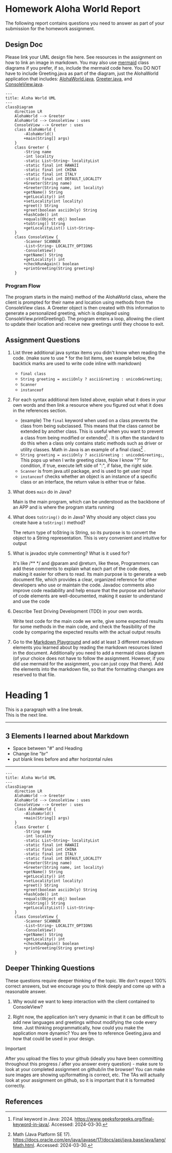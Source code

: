 # Homework Aloha World Report

The following report contains questions you need to answer as part of your submission for the homework assignment. 


## Design Doc
Please link your UML design file here. See resources in the assignment on how to
link an image in markdown. You may also use [mermaid] class diagrams if you prefer, if so, include the mermaid code here.  You DO NOT have to include Greeting.java as part of the diagram, just the AlohaWorld application that includes: [AlohaWorld.java], [Greeter.java], and [ConsoleView.java].
```mermaid
---
title: Aloha World UML
---
classDiagram
    direction LR
    AlohaWorld --> Greeter 
    AlohaWorld --> ConsoleView : uses
    ConsoleView --> Greeter : uses
    class AlohaWorld {
        -AlohaWorld()
        +main(String[] args)
    }
    class Greeter {
        -String name
        -int locality
        -static List~String~ localityList
        -static final int HAWAII
        -static final int CHINA
        -static final int ITALY
        -static final int DEFAULT_LOCALITY
        +Greeter(String name)
        +Greeter(String name, int locality)
        +getName() String
        +getLocality() int
        +setLocality(int locality)
        +greet() String
        +greet(boolean asciiOnly) String
        +hashCode() int
        +equals(Object obj) boolean
        +toString() String
        +getLocalityList() List~String~
    }
    class ConsoleView {
        -Scanner SCANNER
        -List~String~ LOCALITY_OPTIONS
        -ConsoleView()
        +getName() String
        +getLocality() int
        +checkRunAgain() boolean
        +printGreeting(String greeting)
    }
```


### Program Flow

The program starts in the main() method of the AlohaWorld class, where the client is prompted for their name and location using methods from the ConsoleView class.  A Greeter object is then created with this information to generate a personalized greeting, which is displayed using ConsoleView.printGreeting().  The program enters a loop, allowing the client to update their location and receive new greetings until they choose to exit.

## Assignment Questions

1. List three additional java syntax items you didn't know when reading the code.  (make sure to use * for the list items, see example below, the backtick marks are used to write code inline with markdown)
   
   *  `final class`
   *  `String greeting = asciiOnly ? asciiGreeting : unicodeGreeting;`
   *  `Scanner`
   *  `instanceof`

2. For each syntax additional item listed above, explain what it does in your own words and then link a resource where you figured out what it does in the references section. 

    * (example) The `final` keyword when used on a class prevents the class from being subclassed. This means that the class cannot be extended by another class. This is useful when you want to prevent a class from being modified or extended[^1] . It is often the standard to do this when a class only contains static methods such as driver or utility classes. Math in Java is an example of a final class[^2] .
    * `String greeting = asciiOnly ? asciiGreeting : unicodeGreeting;`, This pops up when I write greeting class, Now I know "?" for condition, if true, execute left side of ":", if false, the right side.
    * `Scanner` is from java.util package, and is used to get user input
    * `instanceof` checks whether an object is an instance of a specific class or an interface, the return value is either true or false.

3. What does `main` do in Java?

   
      Main is the main program, which can be understood as the backbone of an APP and is where the program starts running


4. What does `toString()` do in Java? Why should any object class you create have a `toString()` method?


      The return type of toString is String, so its purpose is to convert the object to a String representation. This is very convenient and intuitive for output

5. What is javadoc style commenting? What is it used for? 

    
      It's like /**  */ and @param and @return, like these, Programmers can add these comments to explain what each part of the code does, making it easier for others to read. Its main purpose is to generate a web document file, which  provides a clear, organized reference for other developers who use or maintain the code. Javadoc comments also improve code readability and help ensure that the purpose and behavior of code elements are well-documented, making it easier to understand and use the code


6. Describe Test Driving Development (TDD) in your own words. 

   
      Write test code for the main code we write, give some expected results for some methods in the main code, and check the feasibility of the code by comparing the expected results with the actual output results    

7. Go to the [Markdown Playground](MarkdownPlayground.md) and add at least 3 different markdown elements you learned about by reading the markdown resources listed in the document. Additionally you need to add a mermaid class diagram (of your choice does not have to follow the assignment. However, if you did use mermaid for the assignment, you can just copy that there). Add the elements into the markdown file, so that the formatting changes are reserved to that file. 

# Heading 1

This is a paragraph with a line break.<br>
This is the next line.

---

## 3 Elements I learned about Markdown

- Space between "#" and Heading
- Change line "br"
-  put blank lines before and after horizontal rules

***


```mermaid
---
title: Aloha World UML
---
classDiagram
    direction LR
    AlohaWorld --> Greeter 
    AlohaWorld --> ConsoleView : uses
    ConsoleView --> Greeter : uses
    class AlohaWorld {
        -AlohaWorld()
        +main(String[] args)
    }
    class Greeter {
        -String name
        -int locality
        -static List~String~ localityList
        -static final int HAWAII
        -static final int CHINA
        -static final int ITALY
        -static final int DEFAULT_LOCALITY
        +Greeter(String name)
        +Greeter(String name, int locality)
        +getName() String
        +getLocality() int
        +setLocality(int locality)
        +greet() String
        +greet(boolean asciiOnly) String
        +hashCode() int
        +equals(Object obj) boolean
        +toString() String
        +getLocalityList() List~String~
    }
    class ConsoleView {
        -Scanner SCANNER
        -List~String~ LOCALITY_OPTIONS
        -ConsoleView()
        +getName() String
        +getLocality() int
        +checkRunAgain() boolean
        +printGreeting(String greeting)
    }
```

## Deeper Thinking Questions

These questions require deeper thinking of the topic. We don't expect 100% correct answers, but we encourage you to think deeply and come up with a reasonable answer. 


1. Why would we want to keep interaction with the client contained to ConsoleView?


2. Right now, the application isn't very dynamic in that it can be difficult to add new languages and greetings without modifying the code every time. Just thinking programmatically,  how could you make the application more dynamic? You are free to reference Geeting.java and how that could be used in your design.



> [!IMPORTANT]
>  After you upload the files to your github (ideally you have been committing throughout this progress / after you answer every question) - make sure to look at your completed assignment on github/in the browser! You can make sure images are showing up/formatting is correct, etc. The TAs will actually look at your assignment on github, so it is important that it is formatted correctly.


## References

[^1]: Final keyword in Java: 2024. https://www.geeksforgeeks.org/final-keyword-in-java/. Accessed: 2024-03-30. 

[^2]: Math (Java Platform SE 17). https://docs.oracle.com/en/java/javase/17/docs/api/java.base/java/lang/Math.html. Accessed: 2024-03-30.


<!-- This is a comment, below this link the links in the document are placed here to make ti easier to read. This is an optional style for markdown, and often as a student you will include the links inline. for example [mermaid](https://mermaid.js.org/intro/syntax-reference.html) -->
[mermaid]: https://mermaid.js.org/intro/syntax-reference.html
[AlohaWorld.java]: src/main/java/student/AlohaWorld.java
[Greeter.java]: src/main/java/student/Greeter.java
[ConsoleView.java]: src/main/java/student/ConsoleView.java
